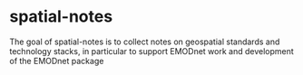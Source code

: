 
# spatial-notes

<!-- badges: start -->
<!-- badges: end -->

The goal of spatial-notes is to collect notes on geospatial standards and technology stacks, in particular to support EMODnet work and development of the EMODnet package

